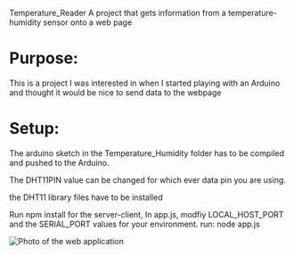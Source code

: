  Temperature_Reader
A project that gets information from a temperature-humidity sensor onto a web page

# Purpose:
This is a project I was interested in when I started playing with an Arduino and thought it would be nice to
send data to the webpage

# Setup:
The arduino sketch in the Temperature_Humidity folder has to be compiled and pushed to the Arduino.

The DHT11PIN value can be changed for which ever data pin you are using.

the DHT11 library files have to be installed

Run npm install for the server-client, 
In app.js, modfiy LOCAL_HOST_PORT and the SERIAL_PORT values for your environment.
run: node app.js

![Photo of the web application](https://farm5.staticflickr.com/4400/37255068231_dae98b7b32_b.jpg)

